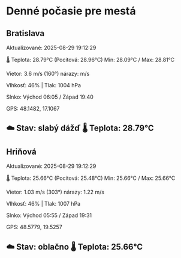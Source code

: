 ﻿# Denné počasie pre mestá

## Bratislava
Aktualizované: 2025-08-29 19:12:29

🌡️ Teplota: 28.79°C 
(Pocitová: 28.96°C)
Min: 28.09°C / Max: 28.81°C

Vietor: 3.6 m/s    (160°) 
nárazy:  m/s

Vlhkosť: 46% | Tlak: 1004 hPa

Slnko: Východ 06:05 / Západ 19:40

GPS: 48.1482, 17.1067

☁️ Stav: slabý dážď        🌡️ Teplota: 28.79°C
---

## Hriňová
Aktualizované: 2025-08-29 19:12:29

🌡️ Teplota: 25.66°C 
(Pocitová: 25.48°C)
Min: 25.66°C / Max: 25.66°C

Vietor: 1.03 m/s (303°)
nárazy: 1.22 m/s

Vlhkosť: 46% | Tlak: 1007 hPa

Slnko: Východ 05:55 / Západ 19:31

GPS: 48.5779, 19.5257

☁️ Stav: oblačno        🌡️ Teplota: 25.66°C
---
